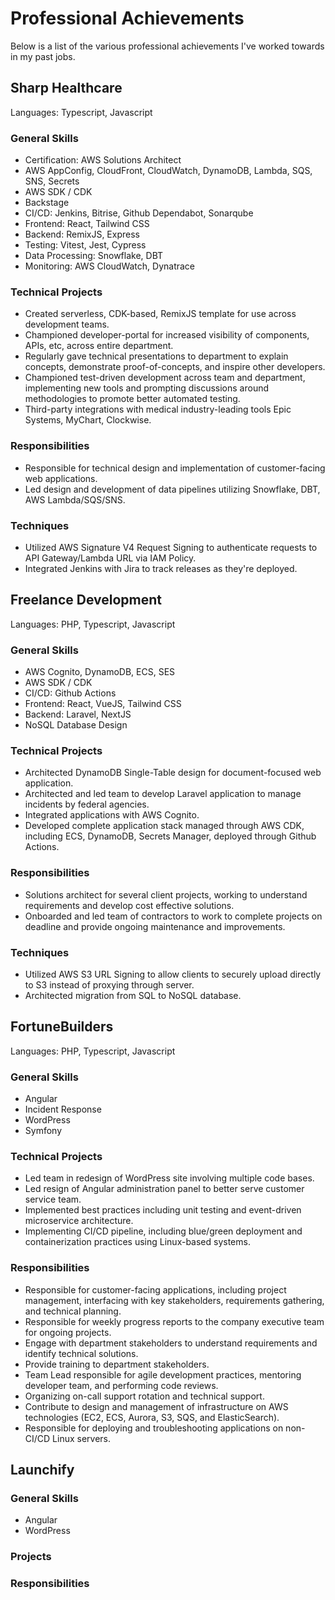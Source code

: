 # Professional Achievements

Below is a list of the various professional achievements I've worked towards in my past jobs.


## Sharp Healthcare
Languages: Typescript, Javascript

### General Skills
* Certification: AWS Solutions Architect
* AWS AppConfig, CloudFront, CloudWatch, DynamoDB, Lambda, SQS, SNS, Secrets
* AWS SDK / CDK
* Backstage
* CI/CD: Jenkins, Bitrise, Github Dependabot, Sonarqube
* Frontend: React, Tailwind CSS
* Backend: RemixJS, Express
* Testing: Vitest, Jest, Cypress
* Data Processing: Snowflake, DBT
* Monitoring: AWS CloudWatch, Dynatrace

### Technical Projects
* Created serverless, CDK-based, RemixJS template for use across development teams.
* Championed developer-portal for increased visibility of components, APIs, etc, across entire department.
* Regularly gave technical presentations to department to explain concepts, demonstrate proof-of-concepts, and inspire other developers.
* Championed test-driven development across team and department, implementing new tools and prompting discussions around methodologies to promote better automated testing.
* Third-party integrations with medical industry-leading tools Epic Systems, MyChart, Clockwise.

### Responsibilities
* Responsible for technical design and implementation of customer-facing web applications.
* Led design and development of data pipelines utilizing Snowflake, DBT, AWS Lambda/SQS/SNS.

### Techniques
* Utilized AWS Signature V4 Request Signing to authenticate requests to API Gateway/Lambda URL via IAM Policy.
* Integrated Jenkins with Jira to track releases as they're deployed.

## Freelance Development
Languages: PHP, Typescript, Javascript

### General Skills
* AWS Cognito, DynamoDB, ECS, SES
* AWS SDK / CDK
* CI/CD: Github Actions
* Frontend: React, VueJS, Tailwind CSS
* Backend: Laravel, NextJS
* NoSQL Database Design

### Technical Projects
* Architected DynamoDB Single-Table design for document-focused web application.
* Architected and led team to develop Laravel application to manage incidents by federal agencies. 
* Integrated applications with AWS Cognito.
* Developed complete application stack managed through AWS CDK, including ECS, DynamoDB, Secrets Manager, deployed through Github Actions.

### Responsibilities
* Solutions architect for several client projects, working to understand requirements and develop cost effective solutions.
* Onboarded and led team of contractors to work to complete projects on deadline and provide ongoing maintenance and improvements.

### Techniques
* Utilized AWS S3 URL Signing to allow clients to securely upload directly to S3 instead of proxying through server.
* Architected migration from SQL to NoSQL database.

## FortuneBuilders
Languages: PHP, Typescript, Javascript

### General Skills
* Angular
* Incident Response
* WordPress
* Symfony

### Technical Projects
* Led team in redesign of WordPress site involving multiple code bases.
* Led resign of Angular administration panel to better serve customer service team.
* Implemented best practices including unit testing and event-driven microservice architecture.
* Implementing CI/CD pipeline, including blue/green deployment and containerization practices using Linux-based systems.

### Responsibilities
* Responsible for customer-facing applications, including project management, interfacing with key stakeholders, requirements gathering, and technical planning.
* Responsible for weekly progress reports to the company executive team for ongoing projects.
* Engage with department stakeholders to understand requirements and identify technical solutions.
* Provide training to department stakeholders.
* Team Lead responsible for agile development practices, mentoring developer team, and performing code reviews.
* Organizing on-call support rotation and technical support. 
* Contribute to design and management of infrastructure on AWS technologies (EC2, ECS, Aurora, S3, SQS, and ElasticSearch). 
* Responsible for deploying and troubleshooting applications on non-CI/CD Linux servers.

## Launchify

### General Skills
* Angular
* WordPress

### Projects

### Responsibilities
